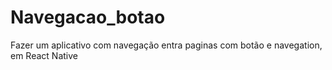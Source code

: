 # Navegacao_botao
Fazer um aplicativo com navegação entra paginas com botão e navegation, em React Native

